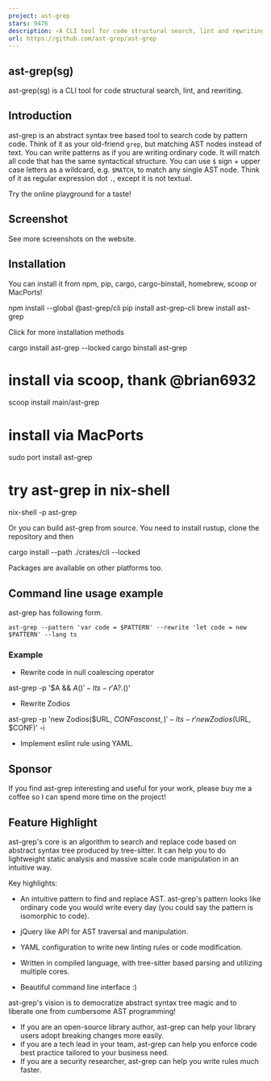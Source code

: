```yaml
---
project: ast-grep
stars: 9476
description: ⚡A CLI tool for code structural search, lint and rewriting. Written in Rust
url: https://github.com/ast-grep/ast-grep
---
```


ast-grep(sg)
------------

ast-grep(sg) is a CLI tool for code structural search, lint, and rewriting.

Introduction
------------

ast-grep is an abstract syntax tree based tool to search code by pattern code. Think of it as your old-friend `grep`, but matching AST nodes instead of text. You can write patterns as if you are writing ordinary code. It will match all code that has the same syntactical structure. You can use `$` sign + upper case letters as a wildcard, e.g. `$MATCH`, to match any single AST node. Think of it as regular expression dot `.`, except it is not textual.

Try the online playground for a taste!

Screenshot
----------

See more screenshots on the website.

Installation
------------

You can install it from npm, pip, cargo, cargo-binstall, homebrew, scoop or MacPorts!

npm install --global @ast-grep/cli
pip install ast-grep-cli
brew install ast-grep

Click for more installation methods

cargo install ast-grep --locked
cargo binstall ast-grep

# install via scoop, thank @brian6932
scoop install main/ast-grep

# install via MacPorts
sudo port install ast-grep

# try ast-grep in nix-shell
nix-shell -p ast-grep

Or you can build ast-grep from source. You need to install rustup, clone the repository and then

cargo install --path ./crates/cli --locked

Packages are available on other platforms too.

Command line usage example
--------------------------

ast-grep has following form.

```
ast-grep --pattern 'var code = $PATTERN' --rewrite 'let code = new $PATTERN' --lang ts
```

### Example

-   Rewrite code in null coalescing operator

ast-grep -p '$A && $A()' -l ts -r '$A?.()'

-   Rewrite Zodios

ast-grep -p 'new Zodios($URL,  $CONF as const,)' -l ts -r 'new Zodios($URL, $CONF)' -i

-   Implement eslint rule using YAML.

Sponsor
-------

If you find ast-grep interesting and useful for your work, please buy me a coffee so I can spend more time on the project!

Feature Highlight
-----------------

ast-grep's core is an algorithm to search and replace code based on abstract syntax tree produced by tree-sitter. It can help you to do lightweight static analysis and massive scale code manipulation in an intuitive way.

Key highlights:

-   An intuitive pattern to find and replace AST. ast-grep's pattern looks like ordinary code you would write every day (you could say the pattern is isomorphic to code).
    
-   jQuery like API for AST traversal and manipulation.
    
-   YAML configuration to write new linting rules or code modification.
    
-   Written in compiled language, with tree-sitter based parsing and utilizing multiple cores.
    
-   Beautiful command line interface :)
    

ast-grep's vision is to democratize abstract syntax tree magic and to liberate one from cumbersome AST programming!

-   If you are an open-source library author, ast-grep can help your library users adopt breaking changes more easily.
-   if you are a tech lead in your team, ast-grep can help you enforce code best practice tailored to your business need.
-   If you are a security researcher, ast-grep can help you write rules much faster.

